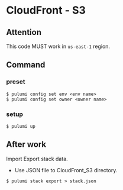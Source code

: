 # CloudFront - S3

## Attention

This code MUST work in `us-east-1` region.

## Command

### preset

```shell
$ pulumi config set env <env name>
$ pulumi config set owner <owner name>
```

### setup

```shell
$ pulumi up
```

## After work

Import Export stack data.

- Use JSON file to CloudFront_S3 directory.

```shell
$ pulumi stack export > stack.json
```

